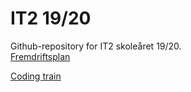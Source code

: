 # IT2 19/20
Github-repository for IT2 skoleåret 19/20.  
[Fremdriftsplan](./fremdriftsplan.md)  


[Coding train](https://www.youtube.com/playlist?list=PLRqwX-V7Uu6Zy51Q-x9tMWIv9cueOFTFA)

